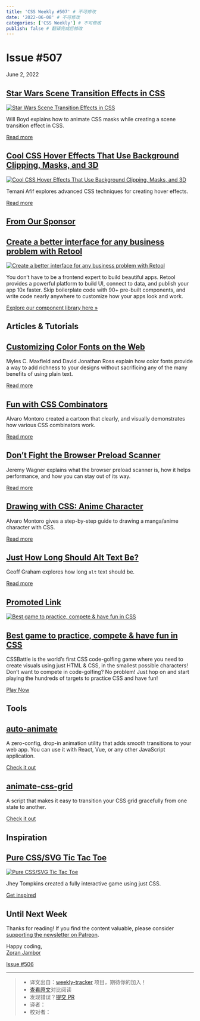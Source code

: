 ```yaml
---
title: 'CSS Weekly #507' # 不可修改
date: '2022-06-08' # 不可修改
categories: ['CSS Weekly'] # 不可修改
publish: false # 翻译完成后修改
---
```


<!--以上是预览信息，图片一张或限制百字左右，前者优先，全文请使用二级及以下标题-->
<!-- more -->

Issue #507
==========

June 2, 2022

[Star Wars Scene Transition Effects in CSS](https://codersblock.com/blog/star-wars-scene-transition-effects-in-css/?utm_source=CSS-Weekly&utm_campaign=Issue-507&utm_medium=web)
--------------------------------------------------------------------------------------------------------------------------------------------------------------------------------

[![Star Wars Scene Transition Effects in CSS](https://css-weekly.com/wp-content/uploads/2022/05/star-wars-scene-transition-effects-in-css.jpg)](https://codersblock.com/blog/star-wars-scene-transition-effects-in-css/?utm_source=CSS-Weekly&utm_campaign=Issue-507&utm_medium=web)

Will Boyd explains how to animate CSS masks while creating a scene transition effect in CSS.

[Read more](https://codersblock.com/blog/star-wars-scene-transition-effects-in-css/?utm_source=CSS-Weekly&utm_campaign=Issue-507&utm_medium=web)

[Cool CSS Hover Effects That Use Background Clipping, Masks, and 3D](https://css-tricks.com/css-hover-effects-background-masks-3d/?utm_source=CSS-Weekly&utm_campaign=Issue-507&utm_medium=web)
-----------------------------------------------------------------------------------------------------------------------------------------------------------------------------------------------

[![Cool CSS Hover Effects That Use Background Clipping, Masks, and 3D](https://css-weekly.com/wp-content/uploads/2022/05/css-hover-effects-background-masks-3d.jpg)](https://css-tricks.com/css-hover-effects-background-masks-3d/?utm_source=CSS-Weekly&utm_campaign=Issue-507&utm_medium=web)

Temani Afif explores advanced CSS techniques for creating hover effects.

[Read more](https://css-tricks.com/css-hover-effects-background-masks-3d/?utm_source=CSS-Weekly&utm_campaign=Issue-507&utm_medium=web)

[From Our Sponsor](https://css-weekly.com/advertise)
----------------------------------------------------

[Create a better interface for any business problem with Retool](https://cssw.io/retool-internal-tools)
-------------------------------------------------------------------------------------------------------

[![Create a better interface for any business problem with Retool](https://css-weekly.com/wp-content/uploads/2022/03/retool-build-internal-tools-remarkably-fast.jpg)](https://cssw.io/retool-internal-tools)

You don’t have to be a frontend expert to build beautiful apps. Retool provides a powerful platform to build UI, connect to data, and publish your app 10x faster. Skip boilerplate code with 90+ pre-built components, and write code nearly anywhere to customize how your apps look and work.

[Explore our component library here »](https://cssw.io/retool-internal-tools)

Articles & Tutorials
--------------------

[Customizing Color Fonts on the Web](https://webkit.org/blog/12662/customizing-color-fonts-on-the-web/?utm_source=CSS-Weekly&utm_campaign=Issue-507&utm_medium=web)
-------------------------------------------------------------------------------------------------------------------------------------------------------------------

Myles C. Maxfield and David Jonathan Ross explain how color fonts provide a way to add richness to your designs without sacrificing any of the many benefits of using plain text.

[Read more](https://webkit.org/blog/12662/customizing-color-fonts-on-the-web/?utm_source=CSS-Weekly&utm_campaign=Issue-507&utm_medium=web)

[Fun with CSS Combinators](https://alvaromontoro.com/blog/68005/fun-with-css-combinators?utm_source=CSS-Weekly&utm_campaign=Issue-507&utm_medium=web)
-----------------------------------------------------------------------------------------------------------------------------------------------------

Alvaro Montoro created a cartoon that clearly, and visually demonstrates how various CSS combinators work.

[Read more](https://alvaromontoro.com/blog/68005/fun-with-css-combinators?utm_source=CSS-Weekly&utm_campaign=Issue-507&utm_medium=web)

[Don’t Fight the Browser Preload Scanner](https://web.dev/preload-scanner/?utm_source=CSS-Weekly&utm_campaign=Issue-507&utm_medium=web)
---------------------------------------------------------------------------------------------------------------------------------------

Jeremy Wagner explains what the browser preload scanner is, how it helps performance, and how you can stay out of its way.

[Read more](https://web.dev/preload-scanner/?utm_source=CSS-Weekly&utm_campaign=Issue-507&utm_medium=web)

[Drawing with CSS: Anime Character](https://dev.to/alvaromontoro/drawing-with-css-anime-character-12p5?utm_source=CSS-Weekly&utm_campaign=Issue-507&utm_medium=web)
-------------------------------------------------------------------------------------------------------------------------------------------------------------------

Alvaro Montoro gives a step-by-step guide to drawing a manga/anime character with CSS.

[Read more](https://dev.to/alvaromontoro/drawing-with-css-anime-character-12p5?utm_source=CSS-Weekly&utm_campaign=Issue-507&utm_medium=web)

[Just How Long Should Alt Text Be?](https://css-tricks.com/just-how-long-should-alt-text-be/?utm_source=CSS-Weekly&utm_campaign=Issue-507&utm_medium=web)
---------------------------------------------------------------------------------------------------------------------------------------------------------

Geoff Graham explores how long `alt` text should be.

[Read more](https://css-tricks.com/just-how-long-should-alt-text-be/?utm_source=CSS-Weekly&utm_campaign=Issue-507&utm_medium=web)

[Promoted Link](https://css-weekly.com/advertise/#job-ad)
---------------------------------------------------------

[![Best game to practice, compete & have fun in CSS](https://css-weekly.com/wp-content/uploads/2022/05/cssbattle.png)](https://cssw.io/cssbattle)

[Best game to practice, compete & have fun in CSS](https://cssw.io/cssbattle)
-----------------------------------------------------------------------------

CSSBattle is the world’s first CSS code-golfing game where you need to create visuals using just HTML & CSS, in the smallest possible characters! Don’t want to compete in code-golfing? No problem! Just hop on and start playing the hundreds of targets to practice CSS and have fun!

[Play Now](https://cssw.io/cssbattle)

Tools
-----

[auto-animate](https://github.com/formkit/auto-animate?utm_source=CSS-Weekly&utm_campaign=Issue-507&utm_medium=web)
-------------------------------------------------------------------------------------------------------------------

A zero-config, drop-in animation utility that adds smooth transitions to your web app. You can use it with React, Vue, or any other JavaScript application.

[Check it out](https://github.com/formkit/auto-animate?utm_source=CSS-Weekly&utm_campaign=Issue-507&utm_medium=web)

[animate-css-grid](https://github.com/aholachek/animate-css-grid?utm_source=CSS-Weekly&utm_campaign=Issue-507&utm_medium=web)
-----------------------------------------------------------------------------------------------------------------------------

A script that makes it easy to transition your CSS grid gracefully from one state to another.

[Check it out](https://github.com/aholachek/animate-css-grid?utm_source=CSS-Weekly&utm_campaign=Issue-507&utm_medium=web)

Inspiration
-----------

[Pure CSS/SVG Tic Tac Toe](https://codepen.io/jh3y/pen/KKNwpzN?utm_source=CSS-Weekly&utm_campaign=Issue-507&utm_medium=web)
---------------------------------------------------------------------------------------------------------------------------

[![Pure CSS/SVG Tic Tac Toe](https://css-weekly.com/wp-content/uploads/2022/05/pure-css-svg-tic-tac-toe.jpg)](https://codepen.io/jh3y/pen/KKNwpzN?utm_source=CSS-Weekly&utm_campaign=Issue-507&utm_medium=web)

Jhey Tompkins created a fully interactive game using just CSS.

[Get inspired](https://codepen.io/jh3y/pen/KKNwpzN?utm_source=CSS-Weekly&utm_campaign=Issue-507&utm_medium=web)

Until Next Week
---------------

Thanks for reading! If you find the content valuable, please consider [supporting the newsletter on Patreon](https://bit.ly/cssweekly-patreon).

Happy coding,  
[Zoran Jambor](https://twitter.com/ZoranJambor)

[Issue #506](https://css-weekly.com/issue-506/)

---
> * 译文出自：[weekly-tracker](https://github.com/FEDarling/weekly-tracker) 项目，期待你的加入！
> * [查看原文](https://css-weekly.com/issue-507/)对比阅读
> * 发现错误？[提交 PR](https://github.com/FEDarling/weekly-tracker/blob/main/weeklys/css_weekly/507)
> * 译者：
> * 校对者：
